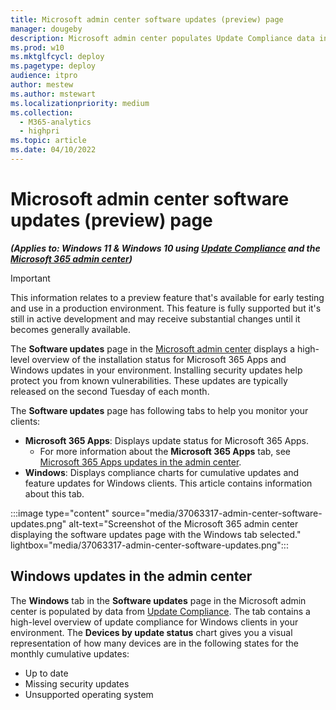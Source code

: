 ```yaml
---
title: Microsoft admin center software updates (preview) page
manager: dougeby
description: Microsoft admin center populates Update Compliance data into the software updates page.
ms.prod: w10
ms.mktglfcycl: deploy
ms.pagetype: deploy
audience: itpro
author: mestew
ms.author: mstewart
ms.localizationpriority: medium
ms.collection:
  - M365-analytics
  - highpri
ms.topic: article
ms.date: 04/10/2022
---
```


# Microsoft admin center software updates (preview) page
<!--37063317, 30141258, 37063041, ID2616577, ID2582518 -->
***(Applies to: Windows 11 & Windows 10 using [Update Compliance](update-compliance-v2-overview.md) and the [Microsoft 365 admin center](/microsoft-365/admin/admin-overview/admin-center-overview))***

> [!Important]
> This information relates to a preview feature that's available for early testing and use in a production environment. This feature is fully supported but it's still in active development and may receive substantial changes until it becomes generally available.

The **Software updates** page in the [Microsoft admin center](https://admin.microsoft.com) displays a high-level overview of the installation status for Microsoft 365 Apps and Windows updates in your environment. Installing security updates help protect you from known vulnerabilities. These updates are typically released on the second Tuesday of each month.


The **Software updates** page has following tabs to help you monitor your clients:

- **Microsoft 365 Apps**: Displays update status for Microsoft 365 Apps.
   - For more information about the **Microsoft 365 Apps** tab, see [Microsoft 365 Apps updates in the admin center](/microsoft-365/admin/admin-overview/admin-center-overview).
- **Windows**: Displays compliance charts for cumulative updates and feature updates for Windows clients. This article contains information about this tab.


:::image type="content" source="media/37063317-admin-center-software-updates.png" alt-text="Screenshot of the Microsoft 365 admin center displaying the software updates page with the Windows tab selected."  lightbox="media/37063317-admin-center-software-updates.png":::


## Windows updates in the admin center

The **Windows** tab in the **Software updates** page in the Microsoft admin center is populated by data from [Update Compliance](update-compliance-get-started.md). The tab contains a high-level overview of update compliance for Windows clients in your environment. The **Devices by update status** chart gives you a visual representation of how many devices are in the following states for the monthly cumulative updates:

- Up to date
- Missing security updates
- Unsupported operating system
